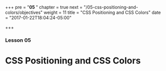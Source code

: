 +++
pre = "<b>05 </b>"
chapter = true
next = "/05-css-positioning-and-colors/objectives"
weight = 11
title = "CSS Positioning and CSS Colors"
date = "2017-01-22T18:04:24-05:00"

+++

### Lesson 05

# CSS Positioning and CSS Colors
